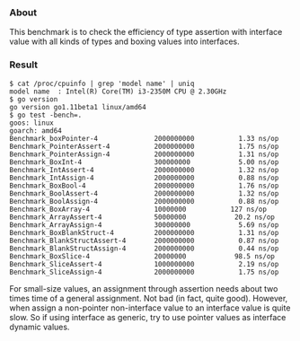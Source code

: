 
### About

This benchmark is to check the efficiency of type assertion with interface value
with all kinds of types and boxing values into interfaces.

### Result

```
$ cat /proc/cpuinfo | grep 'model name' | uniq
model name	: Intel(R) Core(TM) i3-2350M CPU @ 2.30GHz
$ go version
go version go1.11beta1 linux/amd64
$ go test -bench=.
goos: linux
goarch: amd64
Benchmark_boxPointer-4          	2000000000	         1.33 ns/op
Benchmark_PointerAssert-4       	2000000000	         1.75 ns/op
Benchmark_PointerAssign-4       	2000000000	         1.31 ns/op
Benchmark_BoxInt-4              	300000000	         5.00 ns/op
Benchmark_IntAssert-4           	2000000000	         1.32 ns/op
Benchmark_IntAssign-4           	2000000000	         0.88 ns/op
Benchmark_BoxBool-4             	2000000000	         1.76 ns/op
Benchmark_BoolAssert-4          	2000000000	         1.32 ns/op
Benchmark_BoolAssign-4          	2000000000	         0.88 ns/op
Benchmark_BoxArray-4            	10000000	       127 ns/op
Benchmark_ArrayAssert-4         	50000000	        20.2 ns/op
Benchmark_ArrayAssign-4         	300000000	         5.69 ns/op
Benchmark_BoxBlankStruct-4      	2000000000	         1.31 ns/op
Benchmark_BlankStructAssert-4   	2000000000	         0.87 ns/op
Benchmark_BlankStructAssign-4   	2000000000	         0.44 ns/op
Benchmark_BoxSlice-4            	20000000	        98.5 ns/op
Benchmark_SliceAssert-4         	1000000000	         2.19 ns/op
Benchmark_SliceAssign-4         	2000000000	         1.75 ns/op

```

For small-size values, an assignment through assertion needs
about two times time of a general assignment. Not bad (in fact, quite good).
However, when assign a non-pointer non-interface value to an interface value is quite slow.
So if using interface as generic, try to use pointer values as interface dynamic values.


